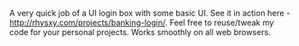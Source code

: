 A very quick job of a UI login box with some basic UI.
See it in action here - http://rhysxy.com/projects/banking-login/.
Feel free to reuse/tweak my code for your personal projects.
Works smoothly on all web browsers.

